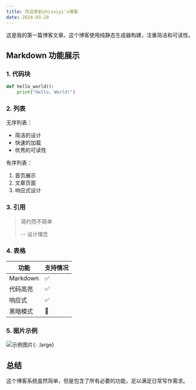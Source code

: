 ```yaml
---
title: 欢迎来到shisuiyi's博客
date: 2024-03-20
---
```


这是我的第一篇博客文章。这个博客使用纯静态生成器构建，注重简洁和可读性。

## Markdown 功能展示

### 1. 代码块

```python
def hello_world():
    print("Hello, World!")
```

### 2. 列表

无序列表：
- 简洁的设计
- 快速的加载
- 优秀的可读性

有序列表：
1. 首页展示
2. 文章页面
3. 响应式设计

### 3. 引用

> 简约而不简单
> 
> -- 设计理念

### 4. 表格

| 功能 | 支持情况 |
|------|----------|
| Markdown | ✅ |
| 代码高亮 | ✅ |
| 响应式 | ✅ |
| 黑暗模式 | 🚧 |

### 5. 图片示例

![示例图片](/images/posts/default/default.jpg){: .large}

## 总结

这个博客系统虽然简单，但是包含了所有必要的功能，足以满足日常写作需求。 
